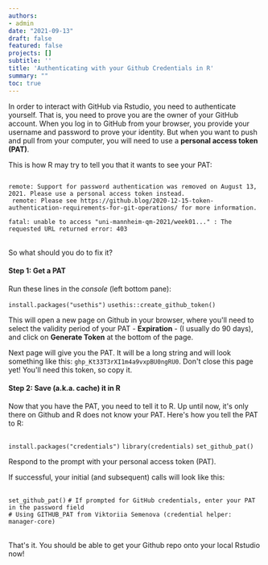 ```yaml
---
authors:
- admin
date: "2021-09-13"
draft: false
featured: false
projects: []
subtitle: ''
title: 'Authenticating with your Github Credentials in R'
summary: ""  
toc: true
---
```


In order to interact with GitHub via Rstudio, you need to authenticate yourself. That is, you need to prove you are the owner of your GitHub account. When you log in to GitHub from your browser, you provide your username and password to prove your identity. But when you want to push and pull from your computer, you will need to use a **personal access token (PAT)**.

This is how R may try to tell you that it wants to see your PAT:

<code class="language-bash hljs">
remote: Support for password authentication was removed on August 13, 2021. Please use a personal access token instead. <br> remote: Please see https://github.blog/2020-12-15-token-authentication-requirements-for-git-operations/ for more information. <br>
fatal: unable to access "uni-mannheim-qm-2021/week01..." : The requested URL returned error: 403
</code>

<br>



So what should you do to fix it?

#### Step 1: Get a PAT

Run these lines in the *console* (left bottom pane):

<code class="language-r hljs">install.packages("usethis")</code>
<code class="language-r hljs">usethis::create_github_token()
</code>


This will open a new page on Github in your browser, where you'll need to select the validity period of your PAT - **Expiration** - (I usually do 90 days), and click on **Generate Token** at the bottom of the page.

Next page will give you the PAT. It will be a long string and will look something like this: `ghp_Kt33T3rXI1m4a9vxpBU0ngRU0`. Don't close this page yet! You'll need this token, so copy it. 


#### Step 2: Save (a.k.a. cache) it in R


Now that you have the PAT, you need to tell it to R. Up until now, it's only there on Github and R does not know your PAT. Here's how you tell the PAT to R:

<code class="language-r hljs">
install.packages("credentials")</code>
<code class="language-r hljs">library(credentials)</code>
<code class="language-r hljs">set_github_pat()</code>
</code>
<br>


Respond to the prompt with your personal access token (PAT). 

If successful, your initial (and subsequent) calls will look like this:

<code class="language-r hljs">
set_github_pat()</code>
<code class="language-r hljs"># If prompted for GitHub credentials, enter your PAT in the password field <br># Using GITHUB_PAT from Viktoriia Semenova (credential helper: manager-core)
</code>

<br>

That's it. You should be able to get your Github repo onto your local Rstudio now!








